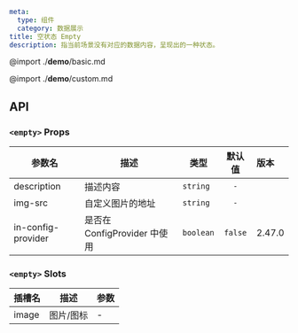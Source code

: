 ```yaml
meta:
  type: 组件
  category: 数据展示
title: 空状态 Empty
description: 指当前场景没有对应的数据内容，呈现出的一种状态。
```

@import ./**demo**/basic.md

@import ./**demo**/custom.md

## API

### `<empty>` Props

| 参数名             | 描述                         | 类型      | 默认值  | 版本   |
| ------------------ | ---------------------------- | --------- | :-----: | :----- |
| description        | 描述内容                     | `string`  |   `-`   |        |
| img-src            | 自定义图片的地址             | `string`  |   `-`   |        |
| in-config-provider | 是否在 ConfigProvider 中使用 | `boolean` | `false` | 2.47.0 |

### `<empty>` Slots

| 插槽名 |   描述    | 参数 |
| ------ | :-------: | ---- |
| image  | 图片/图标 | -    |

